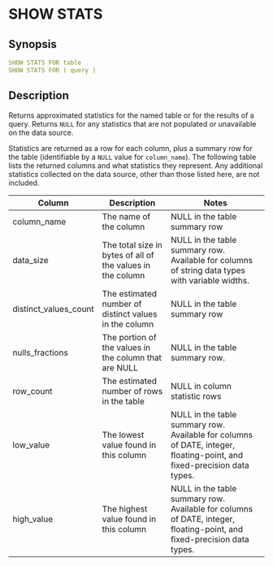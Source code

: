 # SHOW STATS

## Synopsis

```yaml
SHOW STATS FOR table
SHOW STATS FOR ( query )
```

## Description

Returns approximated statistics for the named table or for the results of a query. Returns `NULL` for any statistics that are not populated or unavailable on the data source.

Statistics are returned as a row for each column, plus a summary row for the table (identifiable by a `NULL` value for `column_name`). The following table lists the returned columns and what statistics they represent. Any additional statistics collected on the data source, other than those listed here, are not included.

| Column | Description | Notes |
| --- | --- | --- |
| column_name | The name of the column | NULL in the table summary row |
| data_size | The total size in bytes of all of the values in the column | NULL in the table summary row. Available for columns of string data types with variable widths. |
| distinct_values_count | The estimated number of distinct values in the column | NULL in the table summary row |
| nulls_fractions | The portion of the values in the column that are NULL | NULL in the table summary row. |
| row_count | The estimated number of rows in the table | NULL in column statistic rows |
| low_value | The lowest value found in this column | NULL in the table summary row. Available for columns of DATE, integer, floating-point, and fixed-precision data types. |
| high_value | The highest value found in this column | NULL in the table summary row. Available for columns of DATE, integer, floating-point, and fixed-precision data types. |